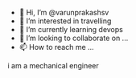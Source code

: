 - 👋 Hi, I’m @varunprakashsv
- 👀 I’m interested in travelling 
- 🌱 I’m currently learning devops
- 💞️ I’m looking to collaborate on ...
- 📫 How to reach me ...

<!---
varunprakashsv/varunprakashsv is a ✨ special ✨ repository because its `README.md` (this file) appears on your GitHub profile.
You can click the Preview link to take a look at your changes.

--->
i am a mechanical engineer 

